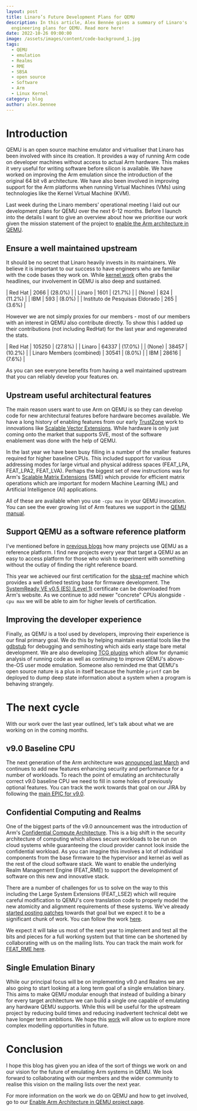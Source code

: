 ```yaml
---
layout: post
title: Linaro’s Future Development Plans for QEMU
description: In this article, Alex Bennée gives a summary of Linaro's
  engineering plans for QEMU. Read more here!
date: 2022-10-26 09:00:00
image: /assets/images/content/code-background_1.jpg
tags:
  - QEMU
  - emulation
  - Realms
  - RME
  - SBSA
  - open source
  - Software
  - Arm
  - Linux Kernel
category: blog
author: alex.bennee
---
```

# Introduction

QEMU is an open source machine emulator and virtualiser that Linaro has been involved with since its creation. It provides a way of running Arm code on developer machines without access to actual Arm hardware. This makes it very useful for writing software before silicon is available. We have worked on improving the Arm emulation since the introduction of the original 64 bit v8 architecture. We have also been involved in improving support for the Arm platforms when running Virtual Machines (VMs) using technologies like the Kernel Virtual Machine (KVM).

Last week during the Linaro members’ operational meeting I laid out our development plans for QEMU over the next 6-12 months. Before I launch into the details I want to give an overview about how we prioritise our work given the mission statement of the project to [enable the Arm architecture in QEMU](https://linaro.atlassian.net/wiki/spaces/QEMU/overview).

## Ensure a well maintained upstream

It should be no secret that Linaro heavily invests in its maintainers. We believe it is important to our success to have engineers who are familiar with the code bases they work on. While [kernel work](https://www.linaro.org/blog/linaro-in-top-five-for-most-active-contributors-to-the-6-0-linux-kernel-release/) often grabs the headlines, our involvement in QEMU is also deep and sustained.

| Red Hat                         | 2066 | (28.0%) |
| Linaro                          | 1601 | (21.7%) |
| (None)                          |  824 | (11.2%) |
| IBM                             |  593 | (8.0%)  |
| Instituto de Pesquisas Eldorado |  265 | (3.6%)  |


However we are not simply proxies for our members - most of our members with an interest in QEMU also contribute directly. To show this I added up their contributions (not including RedHat) for the last year and regenerated the stats.

| Red Hat                   | 105250 | (27.8%) |
| Linaro                    |  64337 | (17.0%) |
| (None)                    |  38457 | (10.2%) |
| Linaro Members (combined) |  30541 | (8.0%)  |
| IBM                       |  28616 | (7.6%)  |


As you can see everyone benefits from having a well maintained upstream that you can reliably develop your features on.

## Upstream useful architectural features

The main reason users want to use Arm on QEMU is so they can develop code for new architectural features before hardware becomes available. We have a long history of enabling features from our early [TrustZone](https://www.linaro.org/blog/arm-trustzone-qemu/) work to innovations like [Scalable Vector Extensions](https://www.linaro.org/blog/sve-in-qemu-linux-user/). While hardware is only just coming onto the market that supports SVE, most of the software enablement was done with the help of QEMU.

In the last year we have been busy filling in a number of the smaller features required for higher baseline CPUs. This included support for various addressing modes for large virtual and physical address spaces (FEAT_LPA, FEAT_LPA2, FEAT_LVA). Perhaps the biggest set of new instructions was for Arm's [Scalable Matrix Extensions](https://community.arm.com/arm-community-blogs/b/architectures-and-processors-blog/posts/scalable-matrix-extension-armv9-a-architecture)
(SME) which provide for efficient matrix operations which are important for modern Machine Learning (ML) and Artificial Intelligence (AI) applications.

All of these are available when you use `-cpu max` in your QEMU invocation. You can see the ever growing list of Arm features we support in the [QEMU manual](https://qemu.readthedocs.io/en/latest/system/arm/emulation.html).

## Support QEMU as a software reference platform

I've mentioned before in [previous blogs](https://www.linaro.org/blog/many-uses-of-qemu/) how many projects use QEMU as a reference platform. I find new projects every year that target a QEMU as an easy to access platform for those who wish to experiment with something without the outlay of finding the right reference board.

This year we achieved our first certification for the
[sbsa-ref](https://qemu.readthedocs.io/en/latest/system/arm/sbsa.html)
machine which provides a well defined testing base for firmware
development. The [SystemReady VE v0.5 (ES) (Level 1)](https://www.arm.com/architecture/system-architectures/systemready-certification-program/ve)
certificate can be downloaded from Arm's website. As we continue to add newer "concrete" CPUs alongside `-cpu max` we will be able to aim for higher levels of certification.

## Improving the developer experience

Finally, as QEMU is a tool used by developers, improving their
experience is our final primary goal. We do this by helping maintain
essential tools like the
[gdbstub](https://qemu.readthedocs.io/en/latest/system/gdb.html) for
debugging and semihosting which aids early stage bare metal
development. We are also developing [TCG
plugins](https://qemu.readthedocs.io/en/latest/devel/tcg-plugins.html)
which allow for dynamic analysis of running code as well as continuing to improve QEMU's above-the-OS user mode emulation. Someone also reminded me that QEMU's open source nature is a plus in itself because the humble `printf` can be deployed to dump deep state information about a system when a program is behaving strangely.

# The next cycle

With our work over the last year outlined, let's talk about what we are working on in the coming months.

## v9.0 Baseline CPU

The next generation of the Arm architecture was [announced last
March](https://www.arm.com/company/news/2021/03/arms-answer-to-the-future-of-ai-armv9-architecture)
and continues to add new features enhancing security and performance for a number of workloads. To reach the point of emulating an architecturally correct v9.0 baseline CPU we need to fill in some holes of previously optional features. You can track the work towards that goal on our JIRA by following the [main EPIC for v9.0](https://linaro.atlassian.net/browse/QEMU-471).

## Confidential Computing and Realms

One of the biggest parts of the v9.0 announcement was the introduction of Arm's [Confidential Compute Architecture](https://www.arm.com/architecture/security-features/arm-confidential-compute-architecture). This is a big shift in the security architecture of computing which allows secure workloads to be run on cloud systems while guaranteeing the cloud provider cannot look inside the confidential workload. As you can imagine this involves a lot of individual components from the base firmware to the hypervisor and kernel as well as the rest of the cloud software stack. We want to enable the underlying Realm Management Engine (FEAT_RME) to support the development of software on this new and innovative stack.

There are a number of challenges for us to solve on the way to this
including the Large System Extensions (FEAT_LSE2) which will require
careful modification to QEMU's core translation code to properly model
the new atomicity and alignment requirements of these systems. We've
already [started posting
patches](https://patchew.org/QEMU/20221021071549.2398137-1-richard.henderson@linaro.org/)
towards that goal but we expect it to be a significant chunk of work. You can follow the work [here](https://linaro.atlassian.net/browse/QEMU-300).

We expect it will take us most of the next year to implement and test all the bits and pieces for a full working system but that time can be shortened by collaborating with us on the mailing lists. You can track the main work for [FEAT_RME here](https://linaro.atlassian.net/browse/QEMU-466).

## Single Emulation Binary

While our principal focus will be on implementing v9.0 and Realms we are also going to start looking at a long term goal of a single emulation binary. This aims to make QEMU modular enough that instead of building a binary for every target architecture we can build a single one capable of emulating any hardware QEMU supports. While this will be useful for the upstream project by reducing build times and reducing inadvertent technical debt we have longer term ambitions. We hope this [work](https://linaro.atlassian.net/browse/QEMU-487) will allow us to explore more complex modelling opportunities in future.

# Conclusion

I hope this blog has given you an idea of the sort of things we work on and our vision for the future of emulating Arm systems in QEMU. We look forward to collaborating with our members and the wider community to realise this vision on the mailing lists over the next year.

For more information on the work we do on QEMU and how to get involved, go to our [Enable Arm Architecture in QEMU project page](https://linaro.atlassian.net/wiki/spaces/QEMU/overview).
